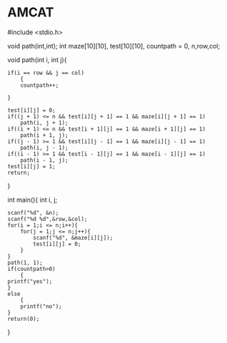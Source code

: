 # AMCAT

#include <stdio.h>
 

 void path(int,int);
int maze[10][10], test[10][10], countpath = 0, n,row,col;
 
void path(int i, int j){
 
    if(i == row && j == col)
        {
        countpath++;
        
    }
    
    test[i][j] = 0;
    if((j + 1) <= n && test[i][j + 1] == 1 && maze[i][j + 1] == 1)
        path(i, j + 1);
    if((i + 1) <= n && test[i + 1][j] == 1 && maze[i + 1][j] == 1)
        path(i + 1, j);
    if((j - 1) >= 1 && test[i][j - 1] == 1 && maze[i][j - 1] == 1)
        path(i, j - 1);
    if((i - 1) >= 1 && test[i - 1][j] == 1 && maze[i - 1][j] == 1)
        path(i - 1, j);
    test[i][j] = 1;
    return;
}
 
 
int main(){
    int i, j;
 
    scanf("%d", &n);
    scanf("%d %d",&row,&col);
    for(i = 1;i <= n;i++){
        for(j = 1;j <= n;j++){
            scanf("%d", &maze[i][j]);
            test[i][j] = 0;
        }
    }
    path(1, 1);
    if(countpath>0)
        {
    printf("yes");
    }
    else
        {
        printf("no");
    }
    return(0);
}
